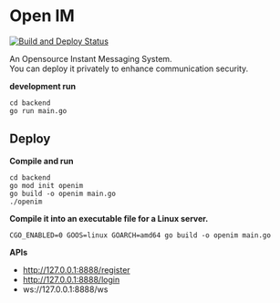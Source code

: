 

# Open IM
[![Build and Deploy Status](https://github.com/gaomingyang/openim/workflows/Build%20and%20Deploy%20To%20EC2/badge.svg)](https://github.com/gaomingyang/openim/actions)

An Opensource Instant Messaging System.  
You can deploy it privately to enhance communication security.

**development run**
```
cd backend
go run main.go
```


## Deploy

**Compile and run**
```
cd backend
go mod init openim
go build -o openim main.go
./openim
```



**Compile it into an executable file for a Linux server.**
```
CGO_ENABLED=0 GOOS=linux GOARCH=amd64 go build -o openim main.go
```

**APIs**
* http://127.0.0.1:8888/register
* http://127.0.0.1:8888/login
* ws://127.0.0.1:8888/ws
